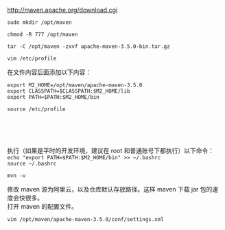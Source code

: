 
http://maven.apache.org/download.cgi





`sudo mkdir /opt/maven`  

`chmod -R 777 /opt/maven`  

`tar -C /opt/maven -zxvf apache-maven-3.5.0-bin.tar.gz`  




`vim /etc/profile`  

在文件内容后面添加以下内容：  

```
export M2_HOME=/opt/maven/apache-maven-3.5.0
export CLASSPATH=$CLASSPATH:$M2_HOME/lib
export PATH=$PATH:$M2_HOME/bin
```

`source /etc/profile`  






<br><br><br>

执行（如果是平时的开发环境，建议在 root 和普通账号下都执行）以下命令：  
`echo "export PATH=$PATH:$M2_HOME/bin" >> ~/.bashrc`   
`source ~/.bashrc`  








`mvn -v`  











修改 maven 源为阿里云，以及仓库默认存放路径。这样 maven 下载 jar 包的速度会快很多。  
打开 maven 的配置文件。  

`vim /opt/maven/apache-maven-3.5.0/conf/settings.xml`



